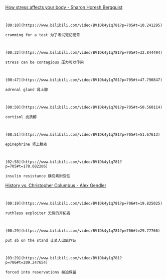 [How stress affects your body - Sharon Horesh Bergquist](https://www.bilibili.com/video/BV1Dk4y1q781?p=705)

```ad-note


[00:10](https://www.bilibili.com/video/BV1Dk4y1q781?p=705#t=10.241295)

cramming for a test 为了考试死记硬背

```

```ad-note


[00:32](https://www.bilibili.com/video/BV1Dk4y1q781?p=705#t=32.844494)

stress can be contagious 压力可以传染

```

```ad-note


[00:47](https://www.bilibili.com/video/BV1Dk4y1q781?p=705#t=47.790847)

adrenal gland 肾上腺

```

```ad-note


[00:50](https://www.bilibili.com/video/BV1Dk4y1q781?p=705#t=50.560114)

cortisol 皮质醇

```

```ad-note


[00:51](https://www.bilibili.com/video/BV1Dk4y1q781?p=705#t=51.67613)

epinephrine 肾上腺素

```

```ad-note


[02:58](https://www.bilibili.com/video/BV1Dk4y1q781?p=705#t=178.682206)

insulin resistance 胰岛素耐受性

```

[History vs. Christopher Columbus - Alex Gendler](https://www.bilibili.com/video/BV1Dk4y1q781?p=706)

```ad-note


[00:19](https://www.bilibili.com/video/BV1Dk4y1q781?p=706#t=19.825025)

ruthless exploiter 无情的开拓者

```

```ad-note


[00:29](https://www.bilibili.com/video/BV1Dk4y1q781?p=706#t=29.77766)

put sb on the stand 让某人出庭作证

```

```ad-note


[03:29](https://www.bilibili.com/video/BV1Dk4y1q781?p=706#t=209.247654)

forced into reservations 被迫保留

```